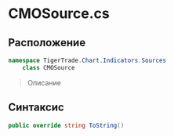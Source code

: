 
# CMOSource.cs
## Расположение
```csharp
namespace TigerTrade.Chart.Indicators.Sources  
    class CMOSource
```

> Описание

## Синтаксис
```csharp
public override string ToString()
```
